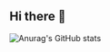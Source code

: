 ## Hi there 👋



![Anurag's GitHub stats](https://github-readme-stats.vercel.app/api?username=NerostavKuznetsov&show_icons=true&theme=radical)

